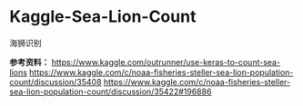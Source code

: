 # Kaggle-Sea-Lion-Count

海狮识别

**参考资料：**
https://www.kaggle.com/outrunner/use-keras-to-count-sea-lions
https://www.kaggle.com/c/noaa-fisheries-steller-sea-lion-population-count/discussion/35408
https://www.kaggle.com/c/noaa-fisheries-steller-sea-lion-population-count/discussion/35422#196886
